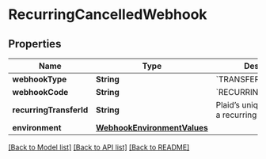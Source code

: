 # RecurringCancelledWebhook

## Properties
Name | Type | Description | Notes
------------ | ------------- | ------------- | -------------
**webhookType** | **String** | &#x60;TRANSFER&#x60; | 
**webhookCode** | **String** | &#x60;RECURRING_CANCELLED&#x60; | 
**recurringTransferId** | **String** | Plaid’s unique identifier for a recurring transfer. | 
**environment** | [**WebhookEnvironmentValues**](WebhookEnvironmentValues.md) |  | 

[[Back to Model list]](../README.md#documentation-for-models) [[Back to API list]](../README.md#documentation-for-api-endpoints) [[Back to README]](../README.md)


